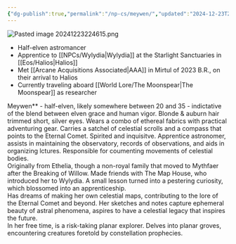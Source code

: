```yaml
---
{"dg-publish":true,"permalink":"/np-cs/meywen/","updated":"2024-12-23T21:46:17.219-06:00"}
---
```


![Pasted image 20241223224615.png](/img/user/Images/Pasted%20image%2020241223224615.png)
- Half-elven astromancer
- Apprentice to [[NPCs/Wylydia\|Wylydia]] at the Starlight Sanctuaries in [[Eos/Halios\|Halios]]
- Met [[Arcane Acquisitions Associated\|AAA]] in Mirtul of 2023 B.R., on their arrival to Halios
- Currently traveling aboard  [[World Lore/The Moonspear\|The Moonspear]] as researcher

Meywen** - half-elven, likely somewhere between 20 and 35 - indictative of the blend between elven grace and human vigor. Blonde & auburn hair trimmed short, silver eyes. Wears a combo of ethereal fabrics with practical adventuring gear. Carries a satchel of celestial scrolls and a compass that points to the Eternal Comet. 
	Spirited and inquisitve. Apprentice astronomer, assists in maintaining the observatory, records of observations, and aids in organizing lctures. Responsible for coumenting movements of celestial bodies.
	<br> 
	Originally from Ethelia, though a non-royal family that moved to Mythfaer after the Breaking of Willow. Made friends with The Map House, who introduced her to Wylydia. A small lesson turned into a pestering curiosity, which blossomed into an apprenticeship. 
	<br> 
	Has dreams of making her own celestial maps, contributing to the lore of the Eternal Comet and beyond. Her sketches and notes capture ephemeral beauty of astral phenomena, aspires to have a celestial legacy that inspires the future. 
	<br> 
	In her free time, is a risk-taking planar explorer. Delves into planar groves, encountering creatures foretold by constellation prophecies.